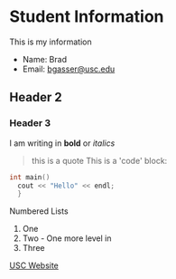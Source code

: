 # Student Information
This is my information
  + Name: Brad
  + Email: bgasser@usc.edu
  
## Header 2

### Header 3
I am writing in **bold** or _italics_ 
> this is a quote
This is a 'code' block:

```C++
int main()
  cout << "Hello" << endl;
  }
```

Numbered Lists
  1. One
  1. Two
    - One more level in
  1. Three
  
[USC Website](http://usc.edu)

